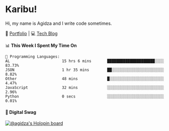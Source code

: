 # Karibu!
Hi, my name is Agidza and I write code sometimes.

🎨 [Portfolio](https://lynnagidza.github.io/) | 💻 [Tech Blog](https://medium.com/me/stories/public)

<!--START_SECTION:waka-->
📊 **This Week I Spent My Time On** 

```text
💬 Programming Languages: 
AL                       15 hrs 6 mins       █████████████████████░░░░   83.73% 
JSON                     1 hr 35 mins        ██░░░░░░░░░░░░░░░░░░░░░░░   8.82% 
Other                    48 mins             █░░░░░░░░░░░░░░░░░░░░░░░░   4.47% 
JavaScript               32 mins             ░░░░░░░░░░░░░░░░░░░░░░░░░   2.96% 
Python                   0 secs              ░░░░░░░░░░░░░░░░░░░░░░░░░   0.01%

```


<!--END_SECTION:waka-->
#### 💟 **Digital Swag**
[![@agidza's Holopin board](https://holopin.me/agidza)](https://holopin.io/@agidza)

